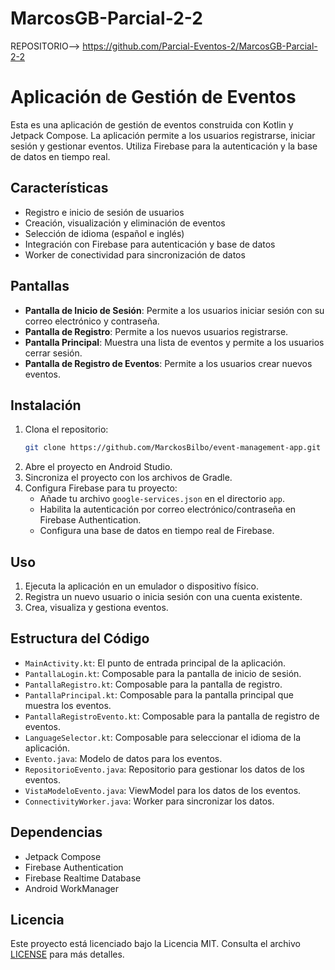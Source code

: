 # MarcosGB-Parcial-2-2


REPOSITORIO--> https://github.com/Parcial-Eventos-2/MarcosGB-Parcial-2-2

# Aplicación de Gestión de Eventos

Esta es una aplicación de gestión de eventos construida con Kotlin y Jetpack Compose. La aplicación permite a los usuarios registrarse, iniciar sesión y gestionar eventos. Utiliza Firebase para la autenticación y la base de datos en tiempo real.

## Características

- Registro e inicio de sesión de usuarios
- Creación, visualización y eliminación de eventos
- Selección de idioma (español e inglés)
- Integración con Firebase para autenticación y base de datos
- Worker de conectividad para sincronización de datos

## Pantallas

- **Pantalla de Inicio de Sesión**: Permite a los usuarios iniciar sesión con su correo electrónico y contraseña.
- **Pantalla de Registro**: Permite a los nuevos usuarios registrarse.
- **Pantalla Principal**: Muestra una lista de eventos y permite a los usuarios cerrar sesión.
- **Pantalla de Registro de Eventos**: Permite a los usuarios crear nuevos eventos.

## Instalación

1. Clona el repositorio:
    ```sh
    git clone https://github.com/MarckosBilbo/event-management-app.git
    ```
2. Abre el proyecto en Android Studio.
3. Sincroniza el proyecto con los archivos de Gradle.
4. Configura Firebase para tu proyecto:
    - Añade tu archivo `google-services.json` en el directorio `app`.
    - Habilita la autenticación por correo electrónico/contraseña en Firebase Authentication.
    - Configura una base de datos en tiempo real de Firebase.

## Uso

1. Ejecuta la aplicación en un emulador o dispositivo físico.
2. Registra un nuevo usuario o inicia sesión con una cuenta existente.
3. Crea, visualiza y gestiona eventos.

## Estructura del Código

- `MainActivity.kt`: El punto de entrada principal de la aplicación.
- `PantallaLogin.kt`: Composable para la pantalla de inicio de sesión.
- `PantallaRegistro.kt`: Composable para la pantalla de registro.
- `PantallaPrincipal.kt`: Composable para la pantalla principal que muestra los eventos.
- `PantallaRegistroEvento.kt`: Composable para la pantalla de registro de eventos.
- `LanguageSelector.kt`: Composable para seleccionar el idioma de la aplicación.
- `Evento.java`: Modelo de datos para los eventos.
- `RepositorioEvento.java`: Repositorio para gestionar los datos de los eventos.
- `VistaModeloEvento.java`: ViewModel para los datos de los eventos.
- `ConnectivityWorker.java`: Worker para sincronizar los datos.

## Dependencias

- Jetpack Compose
- Firebase Authentication
- Firebase Realtime Database
- Android WorkManager

## Licencia

Este proyecto está licenciado bajo la Licencia MIT. Consulta el archivo [LICENSE](LICENSE) para más detalles.
